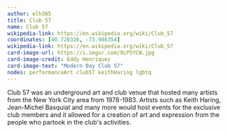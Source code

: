 ```yaml
---
author: elh365
title: Club 57
name: Club 57
wikipedia-link: https://en.wikipedia.org/wiki/Club_57
coordinates: [40.728316, -73.986354]
wikipedia-link: https://en.wikipedia.org/wiki/Club_57
card-image-url: https://i.imgur.com/9LP5YCW.jpg
card-image-credit: Eddy Henriquez
card-image-text: "Modern Day Club 57"
nodes: performanceArt club57 keithHaring lgbtq
---
```


Club 57 was an underground art and club venue that hosted many artists from the New York City area from 1978-1983. Artists such as Keith Haring, Jean-Michel Basquiat and many more would host events for the exclusive club members and it allowed for a creation of art and expression from the people who partook in the club's activities.
